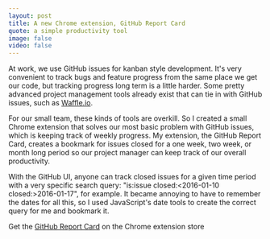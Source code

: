 ```yaml
---
layout: post
title: A new Chrome extension, GitHub Report Card
quote: a simple productivity tool
image: false
video: false
---
```


At work, we use GitHub issues for kanban style development. It's very convenient to track bugs and feature progress from the same place we get our code, but tracking progress long term is a little harder. Some pretty advanced project management tools already exist that can tie in with GitHub issues, such as [Waffle.io](https://waffle.io/).

For our small team, these kinds of tools are overkill. So I created a small Chrome extension that solves our most basic problem with GitHub issues, which is keeping track of weekly progress. My extension, the GitHub Report Card, creates a bookmark for issues closed for a one week, two week, or month long period so our project manager can keep track of our overall productivity.

With the GitHub UI, anyone can track closed issues for a given time period with a very specific search query: "is:issue closed:<2016-01-10 closed:>2016-01-17", for example. It became annoying to have to remember the dates for all this, so I used JavaScript's date tools to create the correct query for me and bookmark it.

Get the [GitHub Report Card](https://chrome.google.com/webstore/detail/github-report-card/ekilihfbhknpfdackiolkhapdolbbpae) on the Chrome extension store
